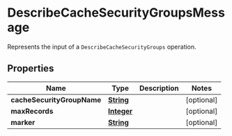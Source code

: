 

# DescribeCacheSecurityGroupsMessage

Represents the input of a <code>DescribeCacheSecurityGroups</code> operation.

## Properties

| Name | Type | Description | Notes |
|------------ | ------------- | ------------- | -------------|
|**cacheSecurityGroupName** | [**String**](String.md) |  |  [optional] |
|**maxRecords** | [**Integer**](Integer.md) |  |  [optional] |
|**marker** | [**String**](String.md) |  |  [optional] |



